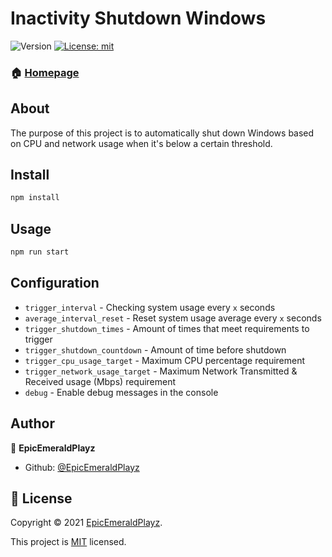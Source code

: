 # Inactivity Shutdown Windows
![Version](https://img.shields.io/badge/version-4.0.0-yellow.svg?cacheSeconds=2592000)
[![License: mit](https://img.shields.io/badge/License-MIT-red.svg)](https://github.com/EpicEmeraldPlayz/nodejs-inactivity-shutdown-windows/blob/master/LICENSE)

### 🏠 [Homepage](https://github.com/EpicEmeraldPlayz/inactivity-shutdown-windows/)


## About
The purpose of this project is to automatically shut down Windows based on CPU and network usage when it's below a certain threshold.

## Install

```sh
npm install
```

## Usage

```sh
npm run start
```

## Configuration
- `trigger_interval` - Checking system usage every `x` seconds
- `average_interval_reset` - Reset system usage average every `x` seconds
- `trigger_shutdown_times` - Amount of times that meet requirements to trigger
- `trigger_shutdown_countdown` - Amount of time before shutdown
- `trigger_cpu_usage_target` - Maximum CPU percentage requirement
- `trigger_network_usage_target` - Maximum Network Transmitted & Received usage (Mbps) requirement
- `debug` - Enable debug messages in the console

## Author

👤 **EpicEmeraldPlayz**

* Github: [@EpicEmeraldPlayz](https://github.com/EpicEmeraldPlayz)

## 📝 License

Copyright © 2021 [EpicEmeraldPlayz](https://github.com/EpicEmeraldPlayz).

This project is [MIT](https://github.com/EpicEmeraldPlayz/nodejs-inactivity-shutdown-windows/blob/main/LICENSE) licensed.